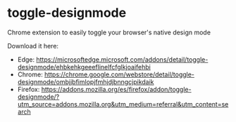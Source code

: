 # toggle-designmode
Chrome extension to easily toggle  your browser's native design mode

Download it here:
- Edge: https://microsoftedge.microsoft.com/addons/detail/toggle-designmode/ehbkehkgeeeflinelfcfglkjoaifehbi
- Chrome: https://chrome.google.com/webstore/detail/toggle-designmode/ombjjbfimlopjfmhjdjbnngcjpikdaik
- Firefox: https://addons.mozilla.org/es/firefox/addon/toggle-designmode/?utm_source=addons.mozilla.org&utm_medium=referral&utm_content=search

